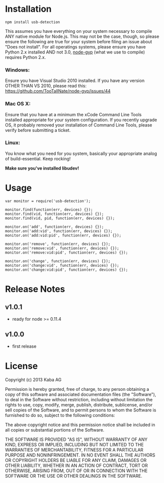 # Installation

    npm install usb-detection

This assumes you have everything on your system necessary to compile ANY native module for Node.js. This may not be the case, though, so please ensure the following are true for your system before filing an issue about "Does not install". For all operatings systems, please ensure you have Python 2.x installed AND not 3.0, [node-gyp](https://github.com/TooTallNate/node-gyp) (what we use to compile) requires Python 2.x.

### Windows:

Ensure you have Visual Studio 2010 installed. If you have any version OTHER THAN VS 2010, please read this: https://github.com/TooTallNate/node-gyp/issues/44 

### Mac OS X:

Ensure that you have at a minimum the xCode Command Line Tools installed appropriate for your system configuration. If you recently upgrade OS, it probably removed your installation of Command Line Tools, please verify before submitting a ticket.

### Linux:

You know what you need for you system, basically your appropriate analog of build-essential. Keep rocking!

**Make sure you've installed libudev!**

# Usage

```nodejs
var monitor = require('usb-detection');
    
monitor.find(function(err, devices) {});
monitor.find(vid, function(err, devices) {});
monitor.find(vid, pid, function(err, devices) {});

monitor.on('add', function(err, devices) {});
monitor.on('add:vid', function(err, devices) {});
monitor.on('add:vid:pid', function(err, devices) {});

monitor.on('remove', function(err, devices) {});
monitor.on('remove:vid', function(err, devices) {});
monitor.on('remove:vid:pid', function(err, devices) {});

monitor.on('change', function(err, devices) {});
monitor.on('change:vid', function(err, devices) {});
monitor.on('change:vid:pid', function(err, devices) {});
```

# Release Notes

## v1.0.1

- ready for node >= 0.11.4

## v1.0.0

- first release


# License

Copyright (c) 2013 Kaba AG

Permission is hereby granted, free of charge, to any person obtaining a copy
of this software and associated documentation files (the "Software"), to deal
in the Software without restriction, including without limitation the rights
to use, copy, modify, merge, publish, distribute, sublicense, and/or sell
copies of the Software, and to permit persons to whom the Software is
furnished to do so, subject to the following conditions:

The above copyright notice and this permission notice shall be included in
all copies or substantial portions of the Software.

THE SOFTWARE IS PROVIDED "AS IS", WITHOUT WARRANTY OF ANY KIND, EXPRESS OR
IMPLIED, INCLUDING BUT NOT LIMITED TO THE WARRANTIES OF MERCHANTABILITY,
FITNESS FOR A PARTICULAR PURPOSE AND NONINFRINGEMENT. IN NO EVENT SHALL THE
AUTHORS OR COPYRIGHT HOLDERS BE LIABLE FOR ANY CLAIM, DAMAGES OR OTHER
LIABILITY, WHETHER IN AN ACTION OF CONTRACT, TORT OR OTHERWISE, ARISING FROM,
OUT OF OR IN CONNECTION WITH THE SOFTWARE OR THE USE OR OTHER DEALINGS IN
THE SOFTWARE.
